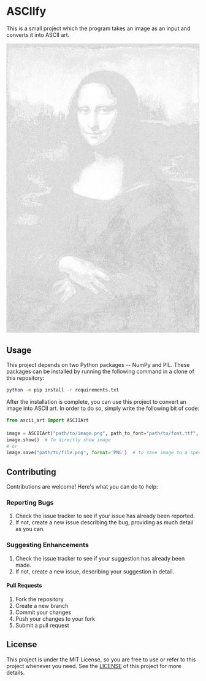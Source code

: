# ASCIIfy

This is a small project which the program takes an image as an input and converts it into ASCII art.

![Mona Lisa](./examples/mona-lisa_ascii.png)

## Usage

This project depends on two Python packages -- NumPy and PIL. These packages can be installed by running the following command in a clone of this repository:

```bash
python -m pip install -r requirements.txt
```

After the installation is complete, you can use this project to convert an image into ASCII art. In order to do so, simply write the following bit of code:

```python
from ascii_art import ASCIIArt

image = ASCIIArt("path/to/image.png", path_to_font="path/to/font.ttf", font_size=10)
image.show()  # To directly show image
# or
image.save("path/to/file.png", format='PNG')  # to save image to a specific directory
```

## Contributing

Contributions are welcome! Here's what you can do to help:

### Reporting Bugs
1. Check the issue tracker to see if your issue has already been reported.
2. If not, create a new issue describing the bug, providing as much detail as you can.

### Suggesting Enhancements
1. Check the issue tracker to see if your suggestion has already been made.
2. If not, create a new issue, describing your suggestion in detail.

#### Pull Requests
1. Fork the repository
2. Create a new branch
3. Commit your changes
4. Push your changes to your fork
5. Submit a pull request

## License

This project is under the MIT License, so you are free to use or refer to this project whenever you need. See the [LICENSE](./LICENSE) of this project for more details.
